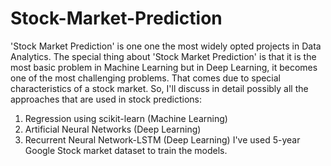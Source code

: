 # Stock-Market-Prediction
'Stock Market Prediction' is one one the most widely opted projects in Data Analytics. The special thing about 'Stock Market Prediction' is that it is the most basic problem in Machine Learning but in Deep Learning, it becomes one of the most challenging problems. That comes due to special characteristics of a stock market. So, I'll discuss in detail possibly all the approaches that are used in stock predictions:

1. Regression using scikit-learn (Machine Learning)
2. Artificial Neural Networks (Deep Learning)
3. Recurrent Neural Network-LSTM (Deep Learning)
I've used 5-year Google Stock market dataset to train the models.
